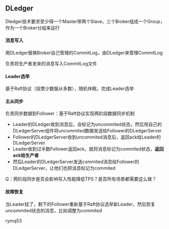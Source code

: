 ## DLedger

Dledger技术要求至少得一个Master带两个Slave，三个Broker组成一个Group，作为一个Broker分组来运行

#### 消息写入

用DLedger替换Broker自己管理的CommitLog，由DLedger来管理CommitLog

负责将生产者发来的消息写入CommitLog文件

#### Leader选举

基于Raft协议（投票少数服从多数），随机休眠，完成Leader选举

#### 主从同步

负责同步数据到Follower：基于Raft协议实现两阶段数据同步机制

- Leader的DLedger收到消息后，会标记为uncommited状态，然后用自己的DLedgerServer组件将uncommited数据发送给Follower的DLedgerServer
- Follower的DLedgerServer收到uncommited消息后，返回ack给Leader的DLedgerServer
- Leader收到过半数Follower返回ack，就将消息标记为commited状态，**返回ack给生产者**
- 然后Leader的DLedgerServer发送commited消息给Follower的DLedgerServer，让他们也把消息标记为commited

Q：两阶段同步是否会影响写入性能降低TPS？是否所有场景都需要这么做？

#### 故障恢复

当Leader挂了，剩下的Follower重新基于Raft协议选举新Leader，然后恢复uncommited状态的消息，比如调整为commited

rymq53








